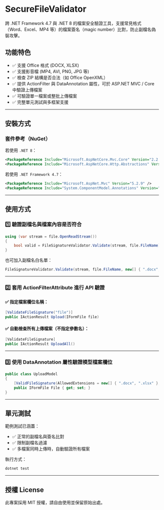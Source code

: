 # SecureFileValidator

跨 .NET Framework 4.7 與 .NET 8 的檔案安全驗證工具，支援常見格式（Word、Excel、MP4 等）的檔案簽名（magic number）比對，防止副檔名偽裝攻擊。

## 功能特色

- ✅ 支援 Office 格式 (DOCX, XLSX)
- ✅ 支援影音檔 (MP4, AVI, PNG, JPG 等)
- ✅ 檢查 ZIP 結構是否合法（如 Office OpenXML）
- ✅ 提供 ActionFilter 與 DataAnnotation 屬性，可於 ASP.NET MVC / Core 中驗證上傳檔案
- ✅ 可驗證單一檔案或整批上傳檔案
- ✅ 完整單元測試與多框架支援

---

## 安裝方式

### 套件參考（NuGet）

若使用 `.NET 8`：

```xml
<PackageReference Include="Microsoft.AspNetCore.Mvc.Core" Version="2.2.5" />
<PackageReference Include="Microsoft.AspNetCore.Http.Abstractions" Version="2.2.0" />
```

若使用 `.NET Framework 4.7`：

```xml
<PackageReference Include="Microsoft.AspNet.Mvc" Version="5.2.9" />
<PackageReference Include="System.ComponentModel.Annotations" Version="4.7.0" />
```

---

## 使用方式

### 1️⃣ 驗證副檔名與檔案內容是否符合

```csharp
using (var stream = file.OpenReadStream())
{
    bool valid = FileSignatureValidator.Validate(stream, file.FileName);
}
```

也可加入副檔名白名單：

```csharp
FileSignatureValidator.Validate(stream, file.FileName, new[] { ".docx", ".xlsx" });
```

---

### 2️⃣ 套用 ActionFilterAttribute 進行 API 驗證

#### ✅ 指定檔案欄位名稱：

```csharp
[ValidateFileSignature("file")]
public IActionResult Upload(IFormFile file)
```

#### ✅ 自動檢查所有上傳檔案（不指定參數名）：

```csharp
[ValidateFileSignature]
public IActionResult UploadAll()
```

---

### 3️⃣ 使用 DataAnnotation 屬性驗證模型檔案欄位

```csharp
public class UploadModel
{
    [ValidFileSignature(AllowedExtensions = new[] { ".docx", ".xlsx" }, ErrorMessage = "請上傳正確的檔案類型")]
    public IFormFile File { get; set; }
}
```

---

## 單元測試

範例測試已涵蓋：

- ✅ 正常的副檔名與簽名比對
- ✅ 限制副檔名過濾
- ✅ 多檔案同時上傳時，自動驗證所有檔案

執行方式：

```bash
dotnet test
```

---

## 授權 License

此專案採用 MIT 授權，請自由使用並保留原始出處。
